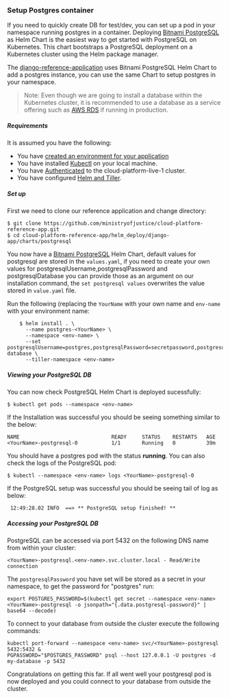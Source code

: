 ### Setup Postgres container

If you need to quickly create DB for test/dev, you can set up a pod in your namespace running postgres in a container. Deploying [Bitnami PostgreSQL][postgresql-chart] as Helm Chart is the easiest way to get started with PostgreSQL on Kubernetes. This chart bootstraps a PostgreSQL deployment on a Kubernetes cluster using the Helm package manager. 

The [django-reference-application][django-app] uses Bitnami PostgreSQL Helm Chart to add a postgres instance, you can use the same Chart to setup postgres in your namespace.

> Note: Even though we are going to install a database within the Kubernetes cluster, it is recommended to use a database as a service offering such as [AWS RDS](https://aws.amazon.com/rds/) if running in production.

##### Requirements
It is assumed you have the following:

 - You have [created an environment for your application][env-create]
 - You have installed [Kubectl](https://kubernetes.io/docs/tasks/tools/install-kubectl/) on your local machine.
 - You have [Authenticated][auth-to-cluster] to the cloud-platform-live-1 cluster.
 - You have configured [Helm and Tiller][using-helm]. 

##### Set up
First we need to clone our reference application and change directory:

    $ git clone https://github.com/ministryofjustice/cloud-platform-reference-app.git
    $ cd cloud-platform-reference-app/helm_deploy/django-app/charts/postgresql

You now have a [Bitnami PostgreSQL][postgresql-chart] Helm Chart, default values for postgresql are stored in the `values.yaml`, if you need to create your own values for postgresqlUsername,postgresqlPassword and postgresqlDatabase you can provide those as an argument on our installation command, the `set postgresql values` overwrites the value stored in `value.yaml` file.

Run the following (replacing the `YourName` with your own name and `env-name` with your environment name:

        $ helm install . \
          --name postgres-<YourName> \
          --namespace <env-name> \
          --set postgresqlUsername=postgres,postgresqlPassword=secretpassword,postgresqlDatabase=my-database \
          --tiller-namespace <env-name>

##### Viewing your PostgreSQL DB

You can now check PostgreSQL Helm Chart is deployed sucessfully: 

    $ kubectl get pods --namespace <env-name>

If the Installation was successful you should be seeing something similar to the below:

```
NAME                              READY     STATUS    RESTARTS   AGE
<YourName>-postgresql-0           1/1       Running   0          39m
```
You should have a postgres pod with the status **running**. You can also check the logs of the PostgreSQL pod: 

    $ kubectl --namespace <env-name> logs <YourName>-postgresql-0 

If the PostgreSQL setup was successful you should be seeing tail of log as below:

```
 12:49:28.02 INFO  ==> ** PostgreSQL setup finished! **
``` 

##### Accessing your PostgreSQL DB

PostgreSQL can be accessed via port 5432 on the following DNS name from within your cluster:

    <YourName>-postgresql.<env-name>.svc.cluster.local - Read/Write connection

The `postgresqlPassword` you have set will be stored as a secret in your namespace, to get the password for "postgres" run:

    export POSTGRES_PASSWORD=$(kubectl get secret --namespace <env-name> <YourName>-postgresql -o jsonpath="{.data.postgresql-password}" | base64 --decode)


To connect to your database from outside the cluster execute the following commands:

    kubectl port-forward --namespace <env-name> svc/<YourName>-postgresql 5432:5432 &
    PGPASSWORD="$POSTGRES_PASSWORD" psql --host 127.0.0.1 -U postgres -d my-database -p 5432


Congratulations on getting this far. If all went well your postgresql pod is now deployed and you could connect to your database from outside the cluster.


[env-create]: tasks.html#creating-a-cloud-platform-environment
[auth-to-cluster]: tasks.html#authentication
[django-app]: https://user-guide.cloud-platform.service.justice.gov.uk/tasks.html#deploying-an-application-to-the-cloud-platform-with-helm
[using-helm]: https://user-guide.cloud-platform.service.justice.gov.uk/tasks.html#using-helm
[postgresql-chart]: https://github.com/helm/charts/tree/master/stable/postgresql